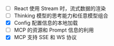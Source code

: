 - [ ] React 使用 Stream 时，流式数据的渲染
- [ ] Thinking 模型的思考能力和任意模型组合
- [x] Config 配置信息的本地加载
- [ ] MCP 的资源和 Prompt 信息的利用
- [x] MCP 支持 SSE 和 WS 协议
